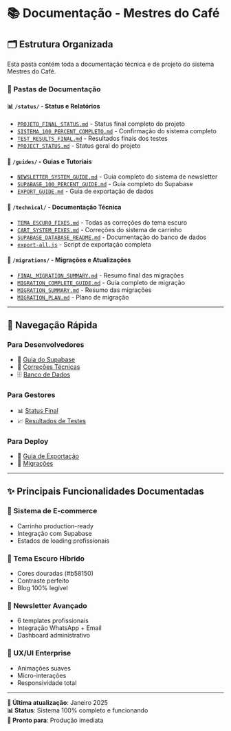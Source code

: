 # 📚 Documentação - Mestres do Café

## 🗂️ Estrutura Organizada

Esta pasta contém toda a documentação técnica e de projeto do sistema Mestres do Café.

### **📁 Pastas de Documentação**

#### **📊 `/status/` - Status e Relatórios**
- [`PROJETO_FINAL_STATUS.md`](./status/PROJETO_FINAL_STATUS.md) - Status final completo do projeto
- [`SISTEMA_100_PERCENT_COMPLETO.md`](./status/SISTEMA_100_PERCENT_COMPLETO.md) - Confirmação do sistema completo
- [`TEST_RESULTS_FINAL.md`](./status/TEST_RESULTS_FINAL.md) - Resultados finais dos testes
- [`PROJECT_STATUS.md`](./status/PROJECT_STATUS.md) - Status geral do projeto

#### **📖 `/guides/` - Guias e Tutoriais**
- [`NEWSLETTER_SYSTEM_GUIDE.md`](./guides/NEWSLETTER_SYSTEM_GUIDE.md) - Guia completo do sistema de newsletter
- [`SUPABASE_100_PERCENT_GUIDE.md`](./guides/SUPABASE_100_PERCENT_GUIDE.md) - Guia completo do Supabase
- [`EXPORT_GUIDE.md`](./guides/EXPORT_GUIDE.md) - Guia de exportação de dados

#### **🔧 `/technical/` - Documentação Técnica**
- [`TEMA_ESCURO_FIXES.md`](./technical/TEMA_ESCURO_FIXES.md) - Todas as correções do tema escuro
- [`CART_SYSTEM_FIXES.md`](./technical/CART_SYSTEM_FIXES.md) - Correções do sistema de carrinho
- [`SUPABASE_DATABASE_README.md`](./technical/SUPABASE_DATABASE_README.md) - Documentação do banco de dados
- [`export-all.js`](./technical/export-all.js) - Script de exportação completa

#### **🔄 `/migrations/` - Migrações e Atualizações**
- [`FINAL_MIGRATION_SUMMARY.md`](./migrations/FINAL_MIGRATION_SUMMARY.md) - Resumo final das migrações
- [`MIGRATION_COMPLETE_GUIDE.md`](./migrations/MIGRATION_COMPLETE_GUIDE.md) - Guia completo de migração
- [`MIGRATION_SUMMARY.md`](./migrations/MIGRATION_SUMMARY.md) - Resumo das migrações
- [`MIGRATION_PLAN.md`](./migrations/MIGRATION_PLAN.md) - Plano de migração

---

## 🎯 Navegação Rápida

### **Para Desenvolvedores**
- 📖 [Guia do Supabase](./guides/SUPABASE_100_PERCENT_GUIDE.md)
- 🔧 [Correções Técnicas](./technical/)
- 🗄️ [Banco de Dados](./technical/SUPABASE_DATABASE_README.md)

### **Para Gestores**
- 📊 [Status Final](./status/PROJETO_FINAL_STATUS.md)
- 📈 [Resultados de Testes](./status/TEST_RESULTS_FINAL.md)

### **Para Deploy**
- 🚀 [Guia de Exportação](./guides/EXPORT_GUIDE.md)
- 🔄 [Migrações](./migrations/)

---

## ✨ Principais Funcionalidades Documentadas

### **🛒 Sistema de E-commerce**
- Carrinho production-ready
- Integração com Supabase
- Estados de loading profissionais

### **🌙 Tema Escuro Híbrido**
- Cores douradas (#b58150)
- Contraste perfeito
- Blog 100% legível

### **📧 Newsletter Avançado**
- 6 templates profissionais
- Integração WhatsApp + Email
- Dashboard administrativo

### **🎨 UX/UI Enterprise**
- Animações suaves
- Micro-interações
- Responsividade total

---

**📝 Última atualização**: Janeiro 2025  
**📊 Status**: Sistema 100% completo e funcionando  
**🚀 Pronto para**: Produção imediata 